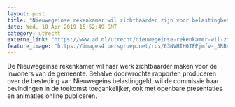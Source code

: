 ```yaml
---
layout: post
title: "Nieuwegeinse rekenkamer wil zichtbaarder zijn voor belastingbetaler"
date: Wed, 10 Apr 2019 15:52:49 GMT
category: utrecht
externe_link: "https://www.ad.nl/utrecht/nieuwegeinse-rekenkamer-wil-zichtbaarder-zijn-voor-belastingbetaler~a3a7f31a/"
feature_image: "https://images4.persgroep.net/rcs/63NVHIH0IFPjmfv-_3RBs_RgfSI/diocontent/114432284/_fitwidth/400/?appId=21791a8992982cd8da851550a453bd7f&quality=0.7"
---
```


De Nieuwegeinse rekenkamer wil haar werk zichtbaarder maken voor de inwoners van de gemeente. Behalve doorwrochte rapporten produceren over de besteding van Nieuwegeins belastinggeld, wil de commissie haar bevindingen in de toekomst toegankelijker, ook met openbare presentaties en animaties online publiceren.
